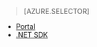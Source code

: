 ﻿> [AZURE.SELECTOR] 
- [Portal](../articles/media-services/media-services-portal-encoding-units.md)
- [.NET SDK](../articles/media-services/media-services-dotnet-encoding-units.md)
